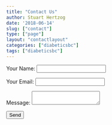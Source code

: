 ```yaml
---
title: "Contact Us"
author: Stuart Hertzog
date: '2018-06-14'
slug: ["contact"]
type: ["page"]
layout: "contactlayout"
categories: ["diabeticsbc"]
tags: ["diabeticsbc"]
---
```


<form name="contact" method="POST" netlify>
  <p>
    <label>Your Name: <input type="text" name="name" /></label>
  </p>
  <p>
    <label>Your Email: <input type="email" name="email" /></label>
  </p>
<!--
  <p>
    <label>Your Health: <select name="health[]" multiple>
      <option value="diabetic">I have diabetes</option>
      <option value="non-diabetic">I do not have diabetes</option>
    </select></label>
  </p>
-->
  <p>
    <label>Message: <textarea name="message"></textarea></label>
  </p>
  <p>
    <button type="submit">Send</button>
  </p>
</form>
